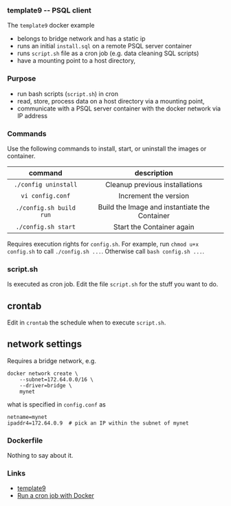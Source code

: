 
### template9 -- PSQL client
The `template9` docker example 

* belongs to bridge network and has a static ip
* runs an initial `install.sql` on a remote PSQL server container 
* runs `script.sh` file as a cron job (e.g. data cleaning SQL scripts)
* have a mounting point to a host directory,

### Purpose
* run bash scripts (`script.sh`) in cron
* read, store, process data on a host directory via a mounting point,
* communicate with a PSQL server container with the docker network via IP address

### Commands
Use the following commands to install, start, or uninstall the images or container.

| command | description |
|:-------:|:-----------:|
| `./config uninstall` | Cleanup previous installations |
| `vi config.conf` | Increment the version |
| `./config.sh build run` | Build the Image and instantiate the Container |
| `./config.sh start` | Start the Container again |

Requires execution rights for `config.sh`.
For example, run `chmod u+x config.sh` to call `./config.sh ...`.
Otherwise call `bash config.sh ...`.

### script.sh
Is executed as cron job.
Edit the file `script.sh` for the stuff you want to do.

## crontab
Edit in `crontab` the schedule when to execute `script.sh`. 

## network settings
Requires a bridge network, e.g.

```
docker network create \
    --subnet=172.64.0.0/16 \
    --driver=bridge \
    mynet
```

what is specified in `config.conf` as 

```
netname=mynet
ipaddr4=172.64.0.9  # pick an IP within the subnet of mynet
```

### Dockerfile
Nothing to say about it.


### Links
* [template9](https://github.com/waalfisk/template9)
* [Run a cron job with Docker](https://www.ekito.fr/people/run-a-cron-job-with-docker/)